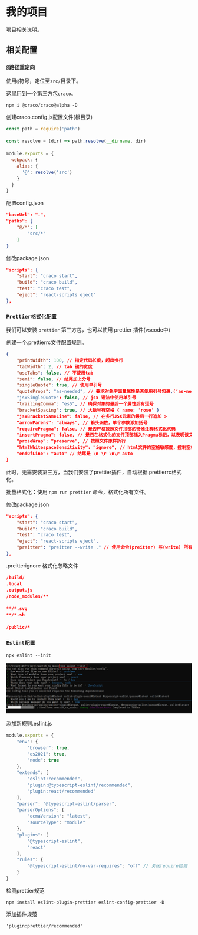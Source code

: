 # 我的项目

项目相关说明。

## 相关配置

### `@路径重定向`

使用`@`符号，定位至`src/`目录下。

这里用到一个第三方包`craco`。

```shell
npm i @craco/craco@alpha -D
```

创建craco.config.js配置文件(根目录)

```js
const path = require('path')

const resolve = (dir) => path.resolve(__dirname, dir)

module.exports = {
  webpack: {
    alias: {
      '@': resolve('src')
    }
  }
}
```

配置config.json

```json
"baseUrl": ".",
"paths": {
    "@/*": [
        "src/*"
    ]
}
```

修改package.json

```json
"scripts": {
    "start": "craco start",
    "build": "craco build",
    "test": "craco test",
    "eject": "react-scripts eject"
},
```

### `Prettier格式化配置`

我们可以安装 `prettier` 第三方包，也可以使用 prettier 插件(vscode中)

创建一个.prettierrc文件配置规则。

```json
{
    "printWidth": 100, // 指定代码长度，超出换行
    "tabWidth": 2, // tab 键的宽度
    "useTabs": false, // 不使用tab
    "semi": false, // 结尾加上分号
    "singleQuote": true, // 使用单引号
    "quoteProps": "as-needed", // 要求对象字面量属性是否使用引号包裹,(‘as-needed’: 没有特殊要求，禁止使用，'consistent': 保持一致 , preserve: 不限制，想用就用)
    "jsxSingleQuote": false, // jsx 语法中使用单引号
    "trailingComma": "es5", // 确保对象的最后一个属性后有逗号
    "bracketSpacing": true, // 大括号有空格 { name: 'rose' }
    "jsxBracketSameLine": false, // 在多行JSX元素的最后一行追加 >
    "arrowParens": "always", // 箭头函数，单个参数添加括号
    "requirePragma": false, // 是否严格按照文件顶部的特殊注释格式化代码
    "insertPragma": false, // 是否在格式化的文件顶部插入Pragma标记，以表明该文件被prettier格式化过了
    "proseWrap": "preserve", // 按照文件原样折行
    "htmlWhitespaceSensitivity": "ignore", // html文件的空格敏感度，控制空格是否影响布局
    "endOfLine": "auto" // 结尾是 \n \r \n\r auto
}
```

此时，无需安装第三方，当我们安装了prettier插件，自动根据.prettierrc格式化。

批量格式化：使用 `npm run prettier` 命令，格式化所有文件。

修改package.json

```json
"scripts": {
    "start": "craco start",
    "build": "craco build",
    "test": "craco test",
    "eject": "react-scripts eject",
    "preitter": "preitter --write ." // 使用命令(preitter) 写(write) 所有文件(.) 需要安装第三方包
},
```

.preitterignore 格式化忽略文件

```json
/build/
.local
.output.js
/node_modules/**

**/*.svg
**/*.sh

/public/*
```



### `Eslint配置`

```shell
npx eslint --init
```

![68683746710](assets/1686837467108.png)

添加新规则.eslint.js

```js
module.exports = {
    "env": {
        "browser": true,
        "es2021": true,
        "node": true
    },
    "extends": [
        "eslint:recommended",
        "plugin:@typescript-eslint/recommended",
        "plugin:react/recommended"
    ],
    "parser": "@typescript-eslint/parser",
    "parserOptions": {
        "ecmaVersion": "latest",
        "sourceType": "module"
    },
    "plugins": [
        "@typescript-eslint",
        "react"
    ],
    "rules": {
        "@typescript-eslint/no-var-requires": "off" // 关闭require检测
    }
}
```

检测prettier规范

```shell
npm install eslint-plugin-prettier eslint-config-prettier -D
```

添加插件规范

```
'plugin:prettier/recommended'
```







